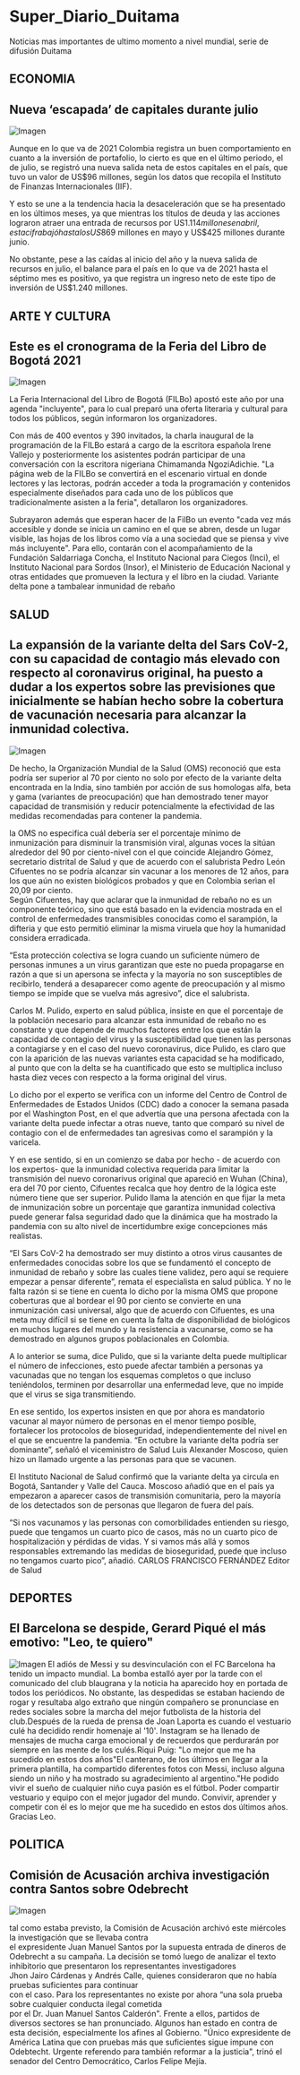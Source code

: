 # Super_Diario_Duitama
Noticias mas importantes de ultimo momento a nivel mundial, serie de difusión Duitama

## **ECONOMIA** 

## **Nueva ‘escapada’ de capitales durante julio**


![Imagen](https://www.portafolio.co/files/article_multimedia/uploads/2016/02/08/56b8a03d26ea4.jpeg)


Aunque en lo que va de 2021 Colombia registra un buen comportamiento en cuanto a la inversión de portafolio, lo cierto es que en el último periodo, el de julio, se registró una nueva salida neta de estos capitales en el país, que tuvo un valor de US$96 millones, según los datos que recopila el Instituto de Finanzas Internacionales (IIF).


Y esto se une a la tendencia hacia la desaceleración que se ha presentado en los últimos meses, ya que mientras los títulos de deuda y las acciones lograron atraer una entrada de recursos por US$1.114 millones en abril, esta cifra bajó hasta los US$869 millones en mayo y US$425 millones durante junio.


No obstante, pese a las caídas al inicio del año y la nueva salida de recursos en julio, el balance para el país en lo que va de 2021 hasta el séptimo mes es positivo, ya que registra un ingreso neto de este tipo de inversión de US$1.240 millones.

## **ARTE Y CULTURA**

## **Este es el cronograma de la Feria del Libro de Bogotá 2021**


![Imagen](https://as01.epimg.net/colombia/imagenes/2021/02/04/actualidad/1612400921_164127_1612401423_noticia_normal_recorte1.jpg)

La Feria Internacional del Libro de Bogotá (FILBo) apostó este año por una agenda "incluyente", para lo cual preparó una oferta literaria y cultural para todos los públicos, según informaron los organizadores.


Con más de 400 eventos y 390 invitados, la charla inaugural de la programación de la FILBo estará a cargo de la escritora española Irene Vallejo y posteriormente los asistentes podrán participar de una conversación con la escritora nigeriana Chimamanda NgoziAdichie. "La página web de la FILBo se convertirá en el escenario virtual en donde lectores y las lectoras, podrán acceder a toda la programación y contenidos especialmente diseñados para cada uno de los públicos que tradicionalmente asisten a la feria", detallaron los organizadores.


Subrayaron además que esperan hacer de la FilBo un evento "cada vez más accesible y donde se inicia un camino en el que se abren, desde un lugar visible, las hojas de los libros como vía a una sociedad que se piensa y vive más incluyente". Para ello, contarán con el acompañamiento de la Fundación Saldarriaga Concha, el Instituto Nacional para Ciegos (Inci), el Instituto Nacional para Sordos (Insor), el Ministerio de Educación Nacional y otras entidades que promueven la lectura y el
libro en la ciudad.
Variante delta pone a tambalear inmunidad de rebaño 
 
## **SALUD**

## **La expansión de la variante delta del Sars CoV-2, con su capacidad de contagio más elevado con respecto al coronavirus original, ha puesto a dudar a los expertos sobre las previsiones que inicialmente se habían hecho sobre la cobertura de vacunación necesaria para alcanzar la inmunidad colectiva.**
 
 ![Imagen](https://www.cancer.org/content/dam/cancer-org/images/photographs/objetcs/medical/coronavirus-cdc-illustration.jpg/jcr:content/renditions/cq5dam.web.1280.1280.jpeg)
 
De hecho, la Organización Mundial de la Salud (OMS) reconoció que esta podría ser superior al 70 por ciento no solo por efecto de la variante delta encontrada en la India, sino también por acción de sus homologas alfa, beta y gama (variantes de preocupación) que han demostrado tener mayor capacidad de transmisión y reducir potencialmente la efectividad de las medidas recomendadas para contener la pandemia. 
 
la OMS no especifica cuál debería ser el porcentaje mínimo de inmunización para disminuir la transmisión viral, algunas voces la sitúan alrededor del 90 por ciento-nivel con el que coincide Alejandro Gómez, secretario distrital de Salud y que de acuerdo con el salubrista Pedro León Cifuentes no se podría alcanzar sin vacunar a los menores de 12 años, para los que aún no existen biológicos probados y que en Colombia serìan el 20,09 por ciento.  
Según Cifuentes, hay que aclarar que la inmunidad de rebaño no es un componente teórico, sino que está basado en la evidencia mostrada en el control de enfermedades transmisibles conocidas como el sarampión, la difteria y que esto permitió eliminar la misma viruela que hoy la humanidad considera erradicada. 
 
“Esta protección colectiva se logra cuando un suficiente número de personas inmunes a un virus garantizan que este no pueda propagarse en razón a que si un apersona se infecta y la mayoría no son susceptibles de recibirlo, tenderá a desaparecer como agente de preocupación y al mismo tiempo se impide que se vuelva más agresivo”, dice el salubrista. 
 
Carlos M. Pulido, experto en salud pública, insiste en que el porcentaje de la población necesario para alcanzar esta inmunidad de rebaño no es constante y que depende de muchos factores entre los que están la capacidad de contagio del virus y la susceptibilidad que tienen las personas a contagiarse y en el caso del nuevo coronavirus, dice Pulido, es claro que con la aparición de las nuevas variantes esta capacidad se ha modificado, al punto que con la delta se ha cuantificado que esto se multiplica incluso hasta diez veces con respecto a la forma original del virus. 
 
Lo dicho por el experto se verifica con un informe del Centro de Control de Enfermedades de Estados Unidos (CDC) dado a conocer la semana pasada por el Washington Post, en el que advertía que una persona afectada con la variante delta puede infectar a otras nueve, tanto que comparó su nivel de contagio con el de enfermedades tan agresivas como el sarampión y la varicela. 
 
Y en ese sentido, si en un comienzo se daba por hecho - de acuerdo con los expertos- que la inmunidad colectiva requerida para limitar la transmisión del nuevo coronarivus original que apareció en Wuhan (China), era del 70 por ciento, Cifuentes recalca que hoy dentro de la lógica este número tiene que ser superior. 
Pulido llama la atención en que fijar la meta de inmunización sobre un porcentaje que garantiza inmunidad colectiva puede generar falsa seguridad dado que la dinámica que ha mostrado la pandemia con su alto nivel de incertidumbre exige concepciones más realistas. 
 
“El Sars CoV-2 ha demostrado ser muy distinto a otros virus causantes de enfermedades conocidas sobre los que se fundamentó el concepto de inmunidad de rebaño y sobre las cuales tiene validez, pero aquí se requiere empezar a pensar diferente”, remata el especialista en salud pública. 
Y no le falta razón si se tiene en cuenta lo dicho por la misma OMS que propone coberturas que al bordear el 90 por ciento se convierte en una inmunización casi universal, algo que de acuerdo con Cifuentes, es una meta muy difícil si se tiene en cuenta la falta de disponibilidad de biológicos en muchos lugares del mundo y la resistencia a vacunarse, como se ha demostrado en algunos grupos poblacionales en Colombia. 
 
 
A lo anterior se suma, dice Pulido, que si la variante delta puede multiplicar el número de infecciones, esto puede afectar también a personas ya vacunadas que no tengan los esquemas completos o que incluso teniéndolos, terminen por desarrollar una enfermedad leve, que no impide que el virus se siga transmitiendo. 
 
En ese sentido, los expertos insisten en que por ahora es mandatorio vacunar al mayor número de personas en el menor tiempo posible, fortalecer los protocolos de bioseguridad, independientemente del nivel en el que se encuentre la pandemia. 
 “En octubre la variante delta podría ser dominante”, señaló el viceministro de Salud Luis Alexander Moscoso, quien hizo un llamado urgente a las personas para que se vacunen. 
 
El Instituto Nacional de Salud confirmó que la variante delta ya circula en Bogotá, Santander y Valle del Cauca. Moscoso añadió que en el país ya empezaron a aparecer casos de transmisión comunitaria, pero la mayoría de los detectados son de personas que llegaron de fuera del país. 
 
“Si nos vacunamos y las personas con comorbilidades entienden su riesgo, puede que tengamos un cuarto pico de casos, más no un cuarto pico de hospitalización y pérdidas de vidas. Y si vamos más allá y somos responsables extremando las medidas de bioseguridad, puede que incluso no tengamos cuarto pico”, añadió. 
CARLOS FRANCISCO FERNÁNDEZ 
Editor de Salud  
 
 ## **DEPORTES**
 ## **El Barcelona se despide, Gerard Piqué el más emotivo: "Leo, te quiero"** 
 
![Imagen](https://e00-co-marca.uecdn.es/claro/assets/multimedia/imagenes/2021/08/06/16282815401845.jpg)
El adiós de Messi y su desvinculación con el FC Barcelona ha tenido un impacto mundial. La bomba estalló ayer por la tarde con el comunicado del club blaugrana y la noticia ha aparecido hoy en portada de todos los periódicos. No obstante, las despedidas se estaban haciendo de rogar y resultaba algo extraño que ningún compañero se pronunciase en redes sociales sobre la marcha del mejor futbolista de la historia del club.Después de la rueda de prensa de Joan Laporta es cuando el vestuario culé ha decidido rendir homenaje al '10'. Instagram se ha llenado de mensajes de mucha carga emocional y de recuerdos que perdurarán por siempre en las mente de los culés.Riqui Puig: "Lo mejor que me ha sucedido en estos dos años"El canterano, de los últimos en llegar a la primera plantilla, ha compartido diferentes fotos con Messi, incluso alguna siendo un niño y ha mostrado su agradecimiento al argentino."He podido vivir el sueño de cualquier niño cuya pasión es el fútbol. Poder compartir vestuario y equipo con el mejor jugador del mundo. Convivir, aprender y competir con él es lo mejor que me ha sucedido en estos dos últimos años. Gracias Leo.

## **POLITICA**

## **Comisión de Acusación archiva investigación contra Santos sobre Odebrecht**
 
![Imagen](https://www.wradio.com.co/images/4143088_n_vir1.jpg) 
 
tal como estaba previsto, la Comisión de Acusación archivó este miércoles la investigación que se llevaba contra  
el expresidente Juan Manuel Santos por la supuesta entrada de dineros de Odebrecht a su campaña. 
La decisión se tomó luego de analizar el texto inhibitorio que presentaron los representantes investigadores  
Jhon Jairo Cárdenas y Andrés Calle, quienes consideraron que no había pruebas suficientes para continuar  
con el caso. 
Para los representantes no existe por ahora “una sola prueba sobre cualquier conducta ilegal cometida  
por el Dr. Juan Manuel Santos Calderón". 
Frente a ellos, partidos de diversos sectores se han pronunciado. Algunos han estado en contra de  
esta decisión, especialmente los afines al Gobierno. 
"Único expresidente de América Latina que con pruebas más que suficientes sigue impune con Odebtecht. Urgente 
referendo para también reformar a la justicia", trinó el senador del Centro Democrático, Carlos Felipe Mejía. 